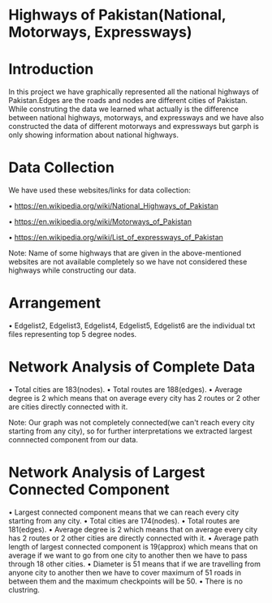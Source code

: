 # Highways of Pakistan(National, Motorways, Expressways)

# Introduction

In this project we have graphically represented all the national highways of Pakistan.Edges are the roads and nodes are different cities of Pakistan. While construting the data we learned what actually is the difference between national highways, motorways, and expressways and we have also constructed the data of different motorways and expressways but garph is only showing information about national highways.

# Data Collection

We have used these websites/links for data collection:

• https://en.wikipedia.org/wiki/National_Highways_of_Pakistan

• https://en.wikipedia.org/wiki/Motorways_of_Pakistan

• https://en.wikipedia.org/wiki/List_of_expressways_of_Pakistan

Note: Name of some highways that are given in the above-mentioned websites are not available completely so we have not considered these highways while constructing our data.

# Arrangement

• Edgelist2, Edgelist3, Edgelist4, Edgelist5, Edgelist6 are the individual txt files representing top 5 degree nodes.

# Network Analysis of Complete Data

• Total cities are 183(nodes).
• Total routes are 188(edges).
• Average degree is 2 which means that on average every city has 2 routes or 2 other are cities directly connected with it.

Note: Our graph was not completely connected(we can't reach every city starting from any city), so for further interpretations we extracted largest connnected component from our data.

# Network Analysis of Largest Connected Component

• Largest connected component means that we can reach every city starting from any city.
• Total cities are 174(nodes).
• Total routes are 181(edges).
• Average degree is 2 which means that on average every city has 2 routes or 2 other cities are directly connected with it.
• Average path length of largest connected component is 19(approx) which means that on average if we want to go from one city to another then we have to pass through 18 other cities.
• Diameter is 51 means that if we are travelling from anyone city to another then we have to cover maximum of 51 roads in between them and the maximum checkpoints will be 50.
• There is no clustring.
